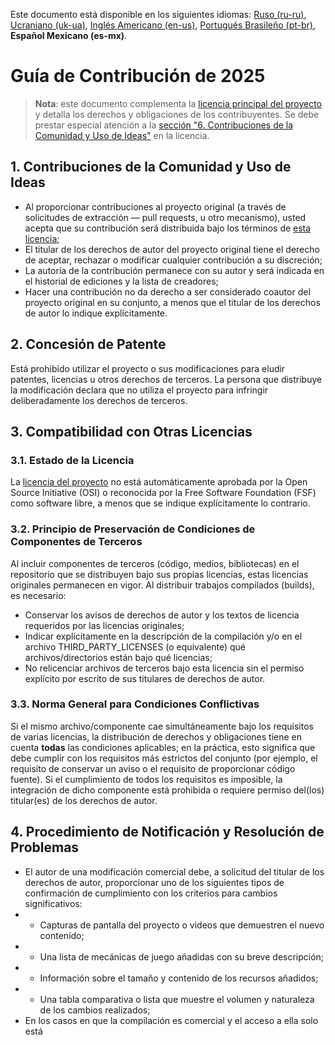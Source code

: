 Este documento está disponible en los siguientes idiomas: [Ruso (ru-ru)](/CONTRIBUTING_ru-ru.md), [Ucraniano (uk-ua)](/CONTRIBUTING_uk-ua.md), [Inglés Americano (en-us)](/CONTRIBUTING.md), [Portugués Brasileño (pt-br)](/CONTRIBUTING_pt-br.md), **Español Mexicano (es-mx)**.

# Guía de Contribución de 2025

> **Nota**: este documento complementa la [licencia principal del proyecto](/LICENSE_es-mx.md) y detalla los derechos y obligaciones de los contribuyentes. Se debe prestar especial atención a la [sección "6. Contribuciones de la Comunidad y Uso de Ideas"](/LICENSE_es-mx.md#1-contribuciones-de-la-comunidad-y-uso-de-ideas) en la licencia.

## 1. Contribuciones de la Comunidad y Uso de Ideas

* Al proporcionar contribuciones al proyecto original (a través de solicitudes de extracción — pull requests, u otro mecanismo), usted acepta que su contribución será distribuida bajo los términos de [esta licencia](/LICENSE_es-mx.md);
* El titular de los derechos de autor del proyecto original tiene el derecho de aceptar, rechazar o modificar cualquier contribución a su discreción;
* La autoría de la contribución permanece con su autor y será indicada en el historial de ediciones y la lista de creadores;
* Hacer una contribución no da derecho a ser considerado coautor del proyecto original en su conjunto, a menos que el titular de los derechos de autor lo indique explícitamente.

## 2. Concesión de Patente

Está prohibido utilizar el proyecto o sus modificaciones para eludir patentes, licencias u otros derechos de terceros. La persona que distribuye la modificación declara que no utiliza el proyecto para infringir deliberadamente los derechos de terceros.

## 3. Compatibilidad con Otras Licencias

### 3.1. Estado de la Licencia

La [licencia del proyecto](/LICENSE_es-mx.md) no está automáticamente aprobada por la Open Source Initiative (OSI) o reconocida por la Free Software Foundation (FSF) como software libre, a menos que se indique explícitamente lo contrario.

### 3.2. Principio de Preservación de Condiciones de Componentes de Terceros

Al incluir componentes de terceros (código, medios, bibliotecas) en el repositorio que se distribuyen bajo sus propias licencias, estas licencias originales permanecen en vigor. Al distribuir trabajos compilados (builds), es necesario:

* Conservar los avisos de derechos de autor y los textos de licencia requeridos por las licencias originales;
* Indicar explícitamente en la descripción de la compilación y/o en el archivo THIRD_PARTY_LICENSES (o equivalente) qué archivos/directorios están bajo qué licencias;
* No relicenciar archivos de terceros bajo esta licencia sin el permiso explícito por escrito de sus titulares de derechos de autor.

### 3.3. Norma General para Condiciones Conflictivas

Si el mismo archivo/componente cae simultáneamente bajo los requisitos de varias licencias, la distribución de derechos y obligaciones tiene en cuenta **todas** las condiciones aplicables; en la práctica, esto significa que debe cumplir con los requisitos más estrictos del conjunto (por ejemplo, el requisito de conservar un aviso o el requisito de proporcionar código fuente). Si el cumplimiento de todos los requisitos es imposible, la integración de dicho componente está prohibida o requiere permiso del(los) titular(es) de los derechos de autor.

## 4. Procedimiento de Notificación y Resolución de Problemas

* El autor de una modificación comercial debe, a solicitud del titular de los derechos de autor, proporcionar uno de los siguientes tipos de confirmación de cumplimiento con los criterios para cambios significativos:
* * Capturas de pantalla del proyecto o videos que demuestren el nuevo contenido;
* * Una lista de mecánicas de juego añadidas con su breve descripción;
* * Información sobre el tamaño y contenido de los recursos añadidos;
* * Una tabla comparativa o lista que muestre el volumen y naturaleza de los cambios realizados;
* En los casos en que la compilación es comercial y el acceso a ella solo está
